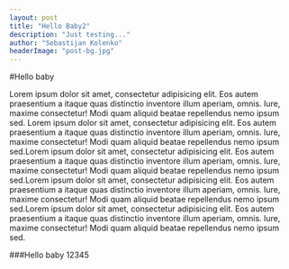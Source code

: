 ```yaml
---
layout: post
title: "Hello Baby2"
description: "Just testing..."
author: "Sebastijan Kolenko"
headerImage: "post-bg.jpg"
---
```


#Hello baby

Lorem ipsum dolor sit amet, consectetur adipisicing elit. Eos autem praesentium a itaque quas distinctio inventore illum aperiam, omnis. Iure, maxime consectetur! Modi quam aliquid beatae repellendus nemo ipsum sed. Lorem ipsum dolor sit amet, consectetur adipisicing elit. Eos autem praesentium a itaque quas distinctio inventore illum aperiam, omnis. Iure, maxime consectetur! Modi quam aliquid beatae repellendus nemo ipsum sed.Lorem ipsum dolor sit amet, consectetur adipisicing elit. Eos autem praesentium a itaque quas distinctio inventore illum aperiam, omnis. Iure, maxime consectetur! Modi quam aliquid beatae repellendus nemo ipsum sed.Lorem ipsum dolor sit amet, consectetur adipisicing elit. Eos autem praesentium a itaque quas distinctio inventore illum aperiam, omnis. Iure, maxime consectetur! Modi quam aliquid beatae repellendus nemo ipsum sed.Lorem ipsum dolor sit amet, consectetur adipisicing elit. Eos autem praesentium a itaque quas distinctio inventore illum aperiam, omnis. Iure, maxime consectetur! Modi quam aliquid beatae repellendus nemo ipsum sed.

###Hello baby 12345